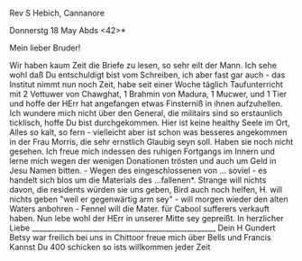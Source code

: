 Rev S Hebich, Cannanore

 Donnerstg 18 May Abds <42>*

Mein lieber Bruder!

Wir haben kaum Zeit die Briefe zu lesen, so sehr eilt der Mann. Ich sehe wohl daß Du entschuldigt bist vom Schreiben, ich aber fast gar auch - das Institut nimmt nun noch Zeit, habe seit einer Woche täglich Taufunterricht mit 2 Vettuwer von Chawghat, 1 Brahmin von Madura, 1 Mucwer, und 1 Tier und hoffe der HErr hat angefangen etwas Finsterniß in ihnen aufzuhellen. Ich wundere mich nicht über den General, die militairs sind so erstaunlich ticklisch, hoffe Du bist durchgekommen. Hier ist keine healthy Seele im Ort, Alles so kalt, so fern - vielleicht aber ist schon was besseres angekommen in der Frau Morris, die sehr ernstlich Glaubig seyn soll. Haben sie noch nicht gesehen. Ich freue mich indessen des ruhigen Fortgangs im Innern und lerne mich wegen der wenigen Donationen trösten und auch um Geld in Jesu Namen bitten. - Wegen des eingeschlossenen von ... soviel - es handelt sich blos um die Materials des ...fallenen*. Strange will nichts davon, die residents würden sie uns geben, Bird auch noch helfen, H. will nichts geben "weil er gegenwärtig arm sey" - will morgen wieder den alten Waters anbohren - Fennel will die Mater. für Cabool sufferers verkauft haben. Nun lebe wohl der HErr in unserer Mitte sey gepreißt. In herzlicher Liebe ___________________________________________________ Dein H Gundert 
Betsy war freilich bei uns in Chittoor freue mich über Bells und Francis 
Kannst Du 400 schicken so ists willkommen jeder Zeit

